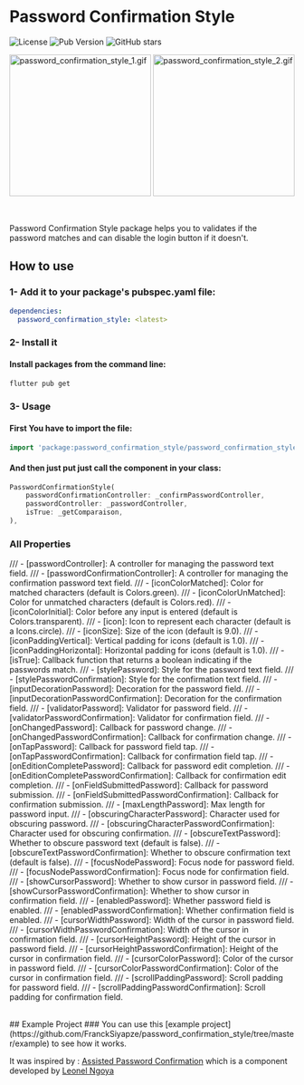 # Password Confirmation Style

![License](https://img.shields.io/github/license/FranckSiyapze/password_confirmation_style?style=flat-square) ![Pub Version](https://img.shields.io/pub/v/password_confirmation_style?style=flat-square) ![GitHub stars](https://img.shields.io/github/stars/FranckSiyapze/password_confirmation_style?style=flat-square)

<img src="https://siyapze-franck.ca/password_confirmation_style_1.gif" width="250" alt="password_confirmation_style_1.gif"> <img src="https://siyapze-franck.ca/password_confirmation_style_2.gif" width="250" alt="password_confirmation_style_2.gif">

<br/>

Password Confirmation Style package helps you to validates if the password matches and can disable the login button if it doesn't.

## How to use
### 1- Add it to your package's pubspec.yaml file:

```yml
dependencies:
  password_confirmation_style: <latest>
```
### 2- Install it
#### Install packages from the command line:
```sh
flutter pub get
```

### 3- Usage
#### First You have to import the file:
```dart
import 'package:password_confirmation_style/password_confirmation_style.dart';
```
#### And then just put just call the component in your class:
```dart
PasswordConfirmationStyle(
    passwordConfirmationController: _confirmPasswordController,
    passwordController: _passwordController,
    isTrue: _getComparaison,
),
```
### All Properties
/// - [passwordController]: A controller for managing the password text field.
/// - [passwordConfirmationController]: A controller for managing the confirmation password text field.
/// - [iconColorMatched]: Color for matched characters (default is Colors.green).
/// - [iconColorUnMatched]: Color for unmatched characters (default is Colors.red).
/// - [iconColorInitial]: Color before any input is entered (default is Colors.transparent).
/// - [icon]: Icon to represent each character (default is a Icons.circle).
/// - [iconSize]: Size of the icon (default is 9.0).
/// - [iconPaddingVertical]: Vertical padding for icons (default is 1.0).
/// - [iconPaddingHorizontal]: Horizontal padding for icons (default is 1.0).
/// - [isTrue]: Callback function that returns a boolean indicating if the passwords match.
/// - [stylePassword]: Style for the password text field.
/// - [stylePasswordConfirmation]: Style for the confirmation text field.
/// - [inputDecorationPassword]: Decoration for the password field.
/// - [inputDecorationPasswordConfirmation]: Decoration for the confirmation field.
/// - [validatorPassword]: Validator for password field.
/// - [validatorPasswordConfirmation]: Validator for confirmation field.
/// - [onChangedPassword]: Callback for password change.
/// - [onChangedPasswordConfirmation]: Callback for confirmation change.
/// - [onTapPassword]: Callback for password field tap.
/// - [onTapPasswordConfirmation]: Callback for confirmation field tap.
/// - [onEditionCompletePassword]: Callback for password edit completion.
/// - [onEditionCompletePasswordConfirmation]: Callback for confirmation edit completion.
/// - [onFieldSubmittedPassword]: Callback for password submission.
/// - [onFieldSubmittedPasswordConfirmation]: Callback for confirmation submission.
/// - [maxLengthPassword]: Max length for password input.
/// - [obscuringCharacterPassword]: Character used for obscuring password.
/// - [obscuringCharacterPasswordConfirmation]: Character used for obscuring confirmation.
/// - [obscureTextPassword]: Whether to obscure password text (default is false).
/// - [obscureTextPasswordConfirmation]: Whether to obscure confirmation text (default is false).
/// - [focusNodePassword]: Focus node for password field.
/// - [focusNodePasswordConfirmation]: Focus node for confirmation field.
/// - [showCursorPassword]: Whether to show cursor in password field.
/// - [showCursorPasswordConfirmation]: Whether to show cursor in confirmation field.
/// - [enabledPassword]: Whether password field is enabled.
/// - [enabledPasswordConfirmation]: Whether confirmation field is enabled.
/// - [cursorWidthPassword]: Width of the cursor in password field.
/// - [cursorWidthPasswordConfirmation]: Width of the cursor in confirmation field.
/// - [cursorHeightPassword]: Height of the cursor in password field.
/// - [cursorHeightPasswordConfirmation]: Height of the cursor in confirmation field.
/// - [cursorColorPassword]: Color of the cursor in password field.
/// - [cursorColorPasswordConfirmation]: Color of the cursor in confirmation field.
/// - [scrollPaddingPassword]: Scroll padding for password field.
/// - [scrollPaddingPasswordConfirmation]: Scroll padding for confirmation field.

<br/>
## Example Project
### You can use this [example project](https://github.com/FranckSiyapze/password_confirmation_style/tree/master/example) to see how it works.
<br>

It was inspired by :  [Assisted Password Confirmation](https://ui.lndev.me/components/assisted-password-confirmation) which is a component developed by [Leonel Ngoya](https://github.com/ln-dev7)
